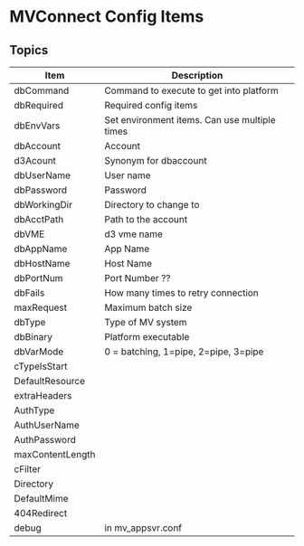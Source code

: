 # MVConnect Config Items

<PageHeader />

## Topics

| Item            | Description                                 |
|-----------------|---------------------------------------------|
| dbCommand       | Command to execute to get into platform     |
| dbRequired      | Required config items                       |
| dbEnvVars       | Set environment items. Can use multiple times |
| dbAccount       | Account                                       |
| d3Acount        | Synonym for dbaccount                         |
| dbUserName      | User name                                     |
| dbPassword      | Password                                      |
| dbWorkingDir    | Directory to change to                        |
| dbAcctPath      | Path to the account                           |
| dbVME           | d3 vme name                                   |
| dbAppName       | App Name                                      |
| dbHostName      | Host Name                                     |
| dbPortNum       | Port Number ??                                |
| dbFails         | How many times to retry connection            |
| maxRequest      | Maximum batch size                            |
| dbType          | Type of MV system                             |
| dbBinary        | Platform executable                           |
| dbVarMode       | 0 = batching, 1=pipe, 2=pipe, 3=pipe          |
| cTypeIsStart    |                                               |
| DefaultResource |                                               |
| extraHeaders    |                                               |
| AuthType        |                                               |
| AuthUserName    |                                               |
| AuthPassword    |                                               |
| maxContentLength|                                               |
| cFilter         |                                               |
| Directory       |                                               |
| DefaultMime     |                                               |
| 404Redirect     |                                               |
| debug           | in mv_appsvr.conf                             |

